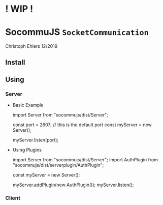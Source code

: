 # ! WIP !

# SocommuJS `SocketCommunication` 
Christoph Ehlers 12/2019

## Install

## Using 

### Server

- Basic Example


    import Server from "socommujs/dist/Server";

    const port = 2607; // this is the default port
    const myServer = new Server();
    
    myServer.listen(port);
    
- Using Plugins


    import Server from "socommujs/dist/Server";
    import AuthPlugin from "socommujs/dist/serverplugin/AuthPlugin";
    
    const myServer = new Server();
    
    myServer.addPlugin(new AuthPlugin());
    myServer.listen();

### Client